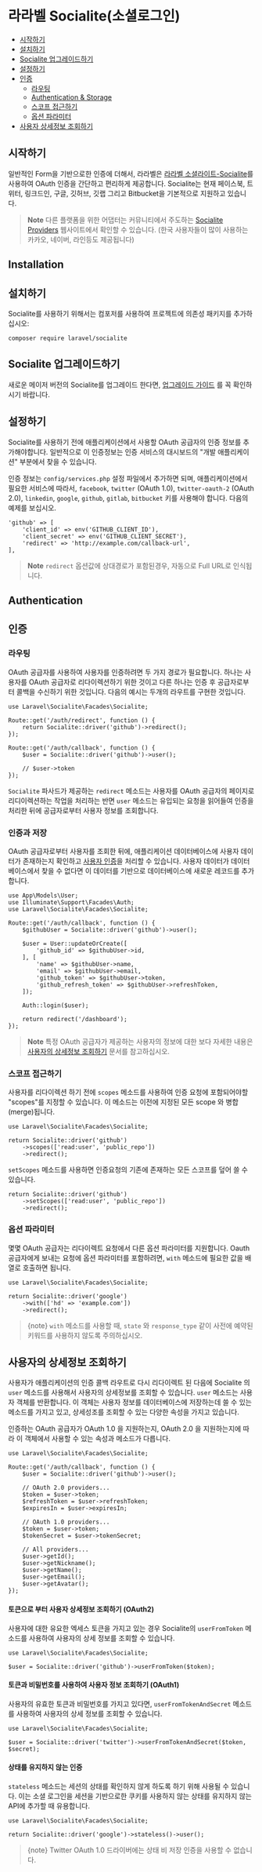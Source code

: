 # 라라벨 Socialite(소셜로그인)

- [시작하기](#introduction)
- [설치하기](#installation)
- [Socialite 업그레이드하기](#upgrading-socialite)
- [설정하기](#configuration)
- [인증](#authentication)
    - [라우팅](#routing)
    - [Authentication & Storage](#authentication-and-storage)
    - [스코프 접근하기](#access-scopes)
    - [옵션 파라미터](#optional-parameters)
- [사용자 상세정보 조회하기](#retrieving-user-details)

## 시작하기

일반적인 Form을 기반으로한 인증에 더해서, 라라벨은 [라라벨 소셜라이트-Socialite](https://github.com/laravel/socialite)를 사용하여 OAuth 인증을 간단하고 편리하게 제공합니다. Socialite는 현재 페이스북, 트위터, 링크드인, 구글, 깃허브, 깃랩 그리고 Bitbucket을 기본적으로 지원하고 있습니다.

> **Note**
> 다른 플랫폼을 위한 어댑터는 커뮤니티에서 주도하는 [Socialite Providers](https://socialiteproviders.com/) 웹사이트에서 확인할 수 있습니다. (한국 사용자들이 많이 사용하는 카카오, 네이버, 라인등도 제공됩니다)

## Installation
## 설치하기

Socialite를 사용하기 위해서는 컴포저를 사용하여 프로젝트에 의존성 패키지를 추가하십시오:

```shell
composer require laravel/socialite
```

## Socialite 업그레이드하기

새로운 메이저 버전의 Socialite를 업그레이드 한다면, [업그레이드 가이드](https://github.com/laravel/socialite/blob/master/UPGRADE.md) 를 꼭 확인하시기 바랍니다.

## 설정하기

Socialite를 사용하기 전에 애플리케이션에서 사용할 OAuth 공급자의 인증 정보를 추가해야합니다. 일반적으로 이 인증정보는 인증 서비스의 대시보드의 "개발 애플리케이션" 부분에서 찾을 수 있습니다. 

인증 정보는 `config/services.php` 설정 파일에서 추가하면 되며, 애플리케이션에서 필요한 서비스에 따라서, `facebook`, `twitter` (OAuth 1.0), `twitter-oauth-2` (OAuth 2.0), `linkedin`, `google`, `github`, `gitlab`, `bitbucket` 키를 사용해야 합니다. 다음의 예제를 보십시오.

    'github' => [
        'client_id' => env('GITHUB_CLIENT_ID'),
        'client_secret' => env('GITHUB_CLIENT_SECRET'),
        'redirect' => 'http://example.com/callback-url',
    ],

> **Note**
> `redirect` 옵션값에 상대경로가 포함된경우, 자동으로 Full URL로 인식됩니다.

## Authentication
## 인증

### 라우팅

OAuth 공급자를 사용하여 사용자를 인증하려면 두 가지 경로가 필요합니다. 하나는 사용자를 OAuth 공급자로 리다이렉션하기 위한 것이고 다른 하나는 인증 후 공급자로부터 콜백을 수신하기 위한 것입니다. 다음의 예시는 두개의 라우트를 구현한 것입니다.

    use Laravel\Socialite\Facades\Socialite;

    Route::get('/auth/redirect', function () {
        return Socialite::driver('github')->redirect();
    });

    Route::get('/auth/callback', function () {
        $user = Socialite::driver('github')->user();

        // $user->token
    });

`Socialite` 파사드가 제공하는 `redirect` 메소드는 사용자를 OAuth 공급자의 페이지로 리디이렉션하는 작업을 처리하는 반면 `user` 메소드는 유입되는 요청을 읽어들여 인증을 처리한 뒤에 공급자로부터 사용자 정보를 조회합니다.

<a name="authentication-and-storage"></a>
### 인증과 저장

OAuth 공급자로부터 사용자를 조회한 뒤에, 애플리케이션 데이터베이스에 사용자 데이터가 존재하는지 확인하고 [사용자 인증](/docs/{{version}}/authentication#authenticate-a-user-instance)을 처리할 수 있습니다. 사용자 데이터가 데이터베이스에서 찾을 수 없다면 이 데이터를 기반으로 데이터베이스에 새로운 레코드를 추가합니다.  

    use App\Models\User;
    use Illuminate\Support\Facades\Auth;
    use Laravel\Socialite\Facades\Socialite;

    Route::get('/auth/callback', function () {
        $githubUser = Socialite::driver('github')->user();

        $user = User::updateOrCreate([
            'github_id' => $githubUser->id,
        ], [
            'name' => $githubUser->name,
            'email' => $githubUser->email,
            'github_token' => $githubUser->token,
            'github_refresh_token' => $githubUser->refreshToken,
        ]);

        Auth::login($user);

        return redirect('/dashboard');
    });

> **Note**
> 특정 OAuth 공급자가 제공하는 사용자의 정보에 대한 보다 자세한 내용은 [사용자의 상세정보 조회하기](#retrieving-user-details) 문서를 참고하십시오.

<a name="access-scopes"></a>
### 스코프 접근하기

사용자를 리다이렉션 하기 전에 `scopes` 메소드를 사용하여 인증 요청에 포함되어야할 "scopes"를 지정할 수 있습니다. 이 메소드는 이전에 지정된 모든 scope 와 병합(merge)됩니다.

    use Laravel\Socialite\Facades\Socialite;

    return Socialite::driver('github')
        ->scopes(['read:user', 'public_repo'])
        ->redirect();

`setScopes` 메소드를 사용하면 인증요청의 기존에 존재하는 모든 스코프를 덮어 쓸 수 있습니다.

    return Socialite::driver('github')
        ->setScopes(['read:user', 'public_repo'])
        ->redirect();

### 옵션 파라미터

몇몇 OAuth 공급자는 리다이렉트 요청에서 다른 옵션 파라미터를 지원합니다. Oauth 공급자에게 보내는 요청에 옵션 파라미터를 포함하려면, `with` 메소드에 필요한 값을 배열로 호출하면 됩니다.

    use Laravel\Socialite\Facades\Socialite;

    return Socialite::driver('google')
        ->with(['hd' => 'example.com'])
        ->redirect();

> {note} `with` 메소드를 사용할 때, `state` 와 `response_type` 같이 사전에 예약된 키워드를 사용하지 않도록 주의하십시오.

## 사용자의 상세정보 조회하기

사용자가 애플리케이션의 인증 콜백 라우트로 다시 리다이렉트 된 다음에 Socialite 의 `user` 메소드를 사용해서 사용자의 상세정보를 조회할 수 있습니다. `user` 메소드는 사용자 객체를 반환합니다. 이 객체는 사용자 정보를 데이터베이스에 저장하는데 쓸 수 있는 메소드를 가지고 있고, 상세성조를 조회할 수 있는 다양한 속성을 가지고 있습니다.

인증하는 OAuth 공급자가 OAuth 1.0 을 지원하는지, OAuth 2.0 을 지원하는지에 따라 이 객체에서 사용할 수 있는 속성과 메소드가 다릅니다. 

    use Laravel\Socialite\Facades\Socialite;

    Route::get('/auth/callback', function () {
        $user = Socialite::driver('github')->user();

        // OAuth 2.0 providers...
        $token = $user->token;
        $refreshToken = $user->refreshToken;
        $expiresIn = $user->expiresIn;

        // OAuth 1.0 providers...
        $token = $user->token;
        $tokenSecret = $user->tokenSecret;

        // All providers...
        $user->getId();
        $user->getNickname();
        $user->getName();
        $user->getEmail();
        $user->getAvatar();
    });

#### 토큰으로 부터 사용자 상세정보 조회하기 (OAuth2)

사용자에 대한 유요한 엑세스 토큰을 가지고 있는 경우 Socialite의 `userFromToken` 메소드를 사용하여 사용자의 상세 정보를 조회할 수 있습니다.

    use Laravel\Socialite\Facades\Socialite;

    $user = Socialite::driver('github')->userFromToken($token);

#### 토큰과 비밀번호를 사용하여 사용자 정보 조회하기 (OAuth1)

사용자의 유효한 토큰과 비밀번호를 가지고 있다면, `userFromTokenAndSecret` 메소드를 사용하여 사용자의 상세 정보를 조회할 수 있습니다.

    use Laravel\Socialite\Facades\Socialite;

    $user = Socialite::driver('twitter')->userFromTokenAndSecret($token, $secret);

#### 상태를 유지하지 않는 인증

`stateless` 메소드는 세션의 상태를 확인하지 않게 하도록 하기 위해 사용될 수 있습니다. 이는 소셜 로그인을 세션을 기반으로한 쿠키를 사용하지 않는 상태를 유지하지 않는 API에 추가할 때 유용합니다.

    use Laravel\Socialite\Facades\Socialite;

    return Socialite::driver('google')->stateless()->user();

> {note} Twitter OAuth 1.0 드라이버에는 상태 비 저장 인증을 사용할 수 없습니다.

